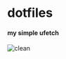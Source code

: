# dotfiles

#### my simple ufetch
 ![clean](https://1.bp.blogspot.com/-NvjHXWEbZ8E/X1jaU9M1SQI/AAAAAAAAAdQ/B40R_6Ze1wAmjgzEuVBGvJolna2x1NIwQCLcBGAsYHQ/s320/Cheese_20.09.9_20.35.05.png) <br />

